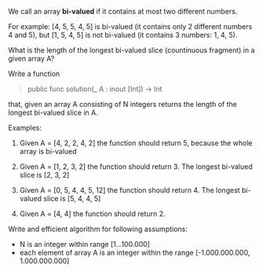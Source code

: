 We call an array **bi-valued** if it contains at most two different numbers.

For example: [4, 5, 5, 4, 5] is bi-valued (it contains only 2 different numbers 4 and 5), but [1, 5, 4, 5] is not bi-valued (it contains 3 numbers: 1, 4, 5).

What is the length of the longest bi-valued slice (countinuous fragment) in a given array A?

Write a function

> public func solution(_ A : inout [Int]) -> Int

that, given an array A consisting of N integers returns the length of the longest bi-valued slice in A.

Examples:

1. Given A = [4, 2, 2, 4, 2] the function should return 5, because the whole array is bi-valued

2. Given A = [1, 2, 3, 2] the function should return 3. The longest bi-valued slice is [2, 3, 2]

3. Given A = [0, 5, 4, 4, 5, 12] the function should return 4. The longest bi-valued slice is [5, 4, 4, 5]

4. Given A = [4, 4] the function should return 2.

Write and efficient algorithm for following assumptions:
- N is an integer within range [1...100.000]
- each element of array A is an integer within the range [-1.000.000.000, 1.000.000.000]
